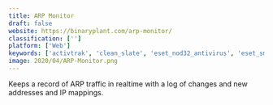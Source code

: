 ```yaml
---
title: ARP Monitor
draft: false 
website: https://binaryplant.com/arp-monitor/
classification: ['']
platform: ['Web']
keywords: ['activtrak', 'clean_slate', 'eset_nod32_antivirus', 'eset_smart_security', 'kali_linux', 'netcut', 'sandboxie', 'tuxcut', 'wifikill', 'windows_defender', 'wireshark', 'yopmail', 'zed_attack_proxy']
image: 2020/04/ARP-Monitor.png
---
```

Keeps a record of ARP traffic in realtime with a log of changes and new addresses and IP mappings.